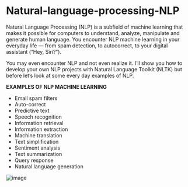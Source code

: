 # Natural-language-processing-NLP
Natural Language Processing (NLP) is a subfield of machine learning that makes it possible for computers to understand, analyze, manipulate and generate human language. You encounter NLP machine learning in your everyday life — from spam detection, to autocorrect, to your digital assistant (“Hey, Siri?”).

You may even encounter NLP and not even realize it. I’ll show you how to develop your own NLP projects with Natural Language Toolkit (NLTK) but before let’s look at some every day examples of NLP. 

**EXAMPLES OF NLP MACHINE LEARNING**
* Email spam filters
* Auto-correct
* Predictive text
* Speech recognition
* Information retrieval
* Information extraction
* Machine translation
* Text simplification
* Sentiment analysis
* Text summarization
* Query response
* Natural language generation



![image](https://user-images.githubusercontent.com/102898510/190326285-527aa9e8-b993-4020-a37a-9a6b8cf25d68.png)
